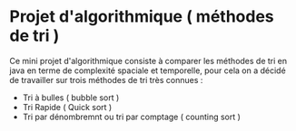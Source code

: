 # Projet d'algorithmique ( méthodes de tri ) 

Ce mini projet d'algorithmique consiste à comparer les méthodes de tri en java en terme de complexité spaciale et temporelle, pour cela on a décidé de travailler sur trois méthodes de tri très connues :
- Tri à bulles ( bubble sort )
- Tri Rapide ( Quick sort )
- Tri par dénombremnt ou tri par comptage ( counting sort ) 
